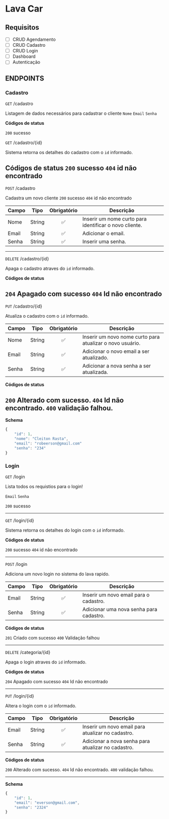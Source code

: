 # Lava Car
## Requisitos

- [ ] CRUD Agendamento
- [ ] CRUD Cadastro
- [ ] CRUD Login
- [ ] Dashboard
- [ ] Autenticação

## ENDPOINTS

### Cadastro

`GET` /cadastro

Listagem de dados necessários para cadastrar o cliente
`Nome`
`Email`
`Senha`

**Códigos de status**

`200` sucesso

`GET` /cadastro/{id}

Sistema retorna os detalhes do cadastro com o `id` informado.

**Códigos de status**
`200` sucesso
`404` id não encontrado
---
`POST` /cadastro

Cadastra um novo cliente
`200` sucesso
`404` id não encontrado

| Campo | Tipo | Obrigatório | Descrição
|-------|------|:-------------:|-----------
|Nome|String|✅|Inserir um nome curto para identificar o novo cliente.
|Email|String|✅|Adicionar o email.
|Senha|String|✅|Inserir uma senha.
---
`DELETE` /cadastro/{id}

Apaga o cadastro atraves do `id` informado.

**Códigos de status**

`204` Apagado com sucesso
`404` Id não encontrado 
---
`PUT` /cadastro/{id} 

Atualiza o cadastro com o `id` informado.

| Campo | Tipo | Obrigatório | Descrição
|-------|------|:-------------:|-----------
|Nome|String|✅|Inserir um novo nome curto para atualizar o novo usuário.
|Email|String|✅|Adicionar o novo email a ser atualizado.
|Senha|String|✅|Adicionar a nova senha a ser atualizada.

**Códigos de status**

`200` Alterado com sucesso.
`404` Id não encontrado.
`400` validação falhou.
---
**Schema**

```js
{
    "id": 1,
    "nome": "Cleiton Rasta",
    "email": "robeerson@gmail.com"
    "senha": "234"
}
```
### Login

`GET` /login

Lista todos os requistios para o login!

`Email`
`Senha`

`200` sucesso

---

`GET` /login/{id}

Sistema retorna os detalhes do login com o `id` informado.

**Códigos de status**

`200` sucesso
`404` id não encontrado

---
`POST` /login

Adiciona um novo login no sistema do lava rapido.

| Campo | Tipo | Obrigatório | Descrição
|-------|------|:-------------:|-----------
|Email|String|✅|Inserir um novo email para o cadastro.
|Senha|String|✅|Adicionar uma nova senha para cadastro.

**Códigos de status**

`201` Criado com sucesso
`400` Validação falhou

---

`DELETE` /categoria/{id}

Apaga o login atraves do `id` informado.

**Códigos de status**

`204` Apagado com sucesso
`404` Id não encontrado 

---

`PUT` /login/{id} 

Altera o login com o `id` informado.

| Campo | Tipo | Obrigatório | Descrição
|-------|------|:-------------:|-----------
|Email|String|✅|Inserir um novo email para atualizar no cadastro.
|Senha|String|✅|Adicionar a nova senha para atualizar no cadastro.

**Códigos de status**

`200` Alterado com sucesso.
`404` Id não encontrado.
`400` validação falhou.

---

**Schema**

```js
{
    "id": 1,
    "email": "everson@gmail.com",
    "senha": "2324"
}
```
